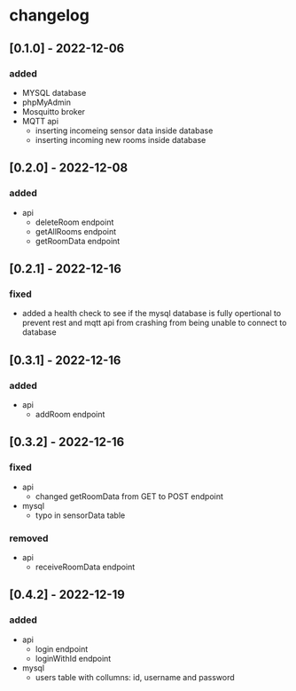 # changelog 

## [0.1.0] - 2022-12-06 

### added
 - MYSQL database
 - phpMyAdmin 
 - Mosquitto broker
 - MQTT api
   - inserting incomeing sensor data inside database
   - inserting incoming new rooms inside database

## [0.2.0] - 2022-12-08

### added
  - api
    - deleteRoom endpoint
    - getAllRooms endpoint
    - getRoomData endpoint

## [0.2.1] - 2022-12-16

### fixed

  - added a health check to see if the mysql database is fully opertional to prevent rest and mqtt api from crashing from being unable to       connect to database

## [0.3.1] - 2022-12-16

### added
  - api
    - addRoom endpoint

## [0.3.2] - 2022-12-16

### fixed
  - api
    - changed getRoomData from GET to POST endpoint
  - mysql
    - typo in sensorData table

### removed
  - api
    - receiveRoomData endpoint

## [0.4.2] - 2022-12-19

### added
  - api
    - login endpoint
    - loginWithId endpoint
  - mysql
    - users table with collumns: id, username and password